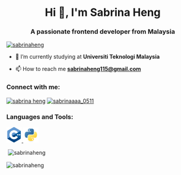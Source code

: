 <h1 align="center">Hi 👋, I'm Sabrina Heng</h1>
<h3 align="center">A passionate frontend developer from Malaysia</h3>

<p align="left"> <a href="https://github.com/ryo-ma/github-profile-trophy"><img src="https://github-profile-trophy.vercel.app/?username=sabrinaheng" alt="sabrinaheng" /></a> </p>

- 🔭 I’m currently studying at **Universiti Teknologi Malaysia**

- 📫 How to reach me **sabrinaheng115@gmail.com**

<h3 align="left">Connect with me:</h3>
<p align="left">
<a href="https://fb.com/sabrina heng" target="blank"><img align="center" src="https://raw.githubusercontent.com/rahuldkjain/github-profile-readme-generator/master/src/images/icons/Social/facebook.svg" alt="sabrina heng" height="30" width="40" /></a>
<a href="https://instagram.com/sabrinaaaa_0511" target="blank"><img align="center" src="https://raw.githubusercontent.com/rahuldkjain/github-profile-readme-generator/master/src/images/icons/Social/instagram.svg" alt="sabrinaaaa_0511" height="30" width="40" /></a>
</p>

<h3 align="left">Languages and Tools:</h3>
<p align="left"> <a href="https://www.w3schools.com/cpp/" target="_blank" rel="noreferrer"> <img src="https://raw.githubusercontent.com/devicons/devicon/master/icons/cplusplus/cplusplus-original.svg" alt="cplusplus" width="40" height="40"/> </a> <a href="https://www.python.org" target="_blank" rel="noreferrer"> <img src="https://raw.githubusercontent.com/devicons/devicon/master/icons/python/python-original.svg" alt="python" width="40" height="40"/> </a> </p>

<p>&nbsp;<img align="center" src="https://github-readme-stats.vercel.app/api?username=sabrinaheng&show_icons=true&locale=en" alt="sabrinaheng" /></p>

<p><img align="center" src="https://github-readme-streak-stats.herokuapp.com/?user=sabrinaheng&" alt="sabrinaheng" /></p>
